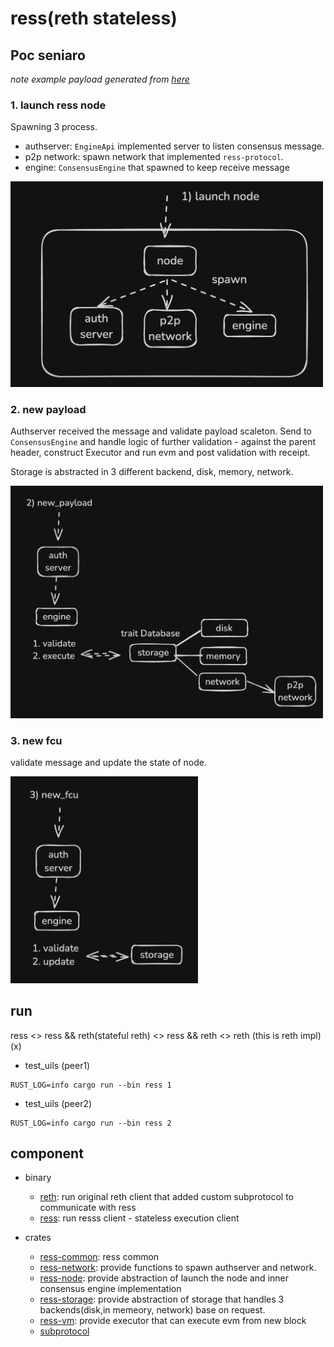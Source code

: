 # ress(reth stateless)

## Poc seniaro

*note example payload generated from [here](https://github.com/Rjected/execution-payload-builder/tree/main)*

### 1. launch ress node

Spawning 3 process. 
- authserver: `EngineApi` implemented server to listen consensus message.
- p2p network: spawn network that implemented `ress-protocol`.
- engine: `ConsensusEngine` that spawned to keep receive message


<img src=".github/images/1.png" alt="" width="500" />

### 2. new payload

Authserver received the message and validate payload scaleton. Send to `ConsensusEngine` and handle logic of further validation - against the parent header, construct Executor and run evm and post validation with receipt. 

Storage is abstracted in 3 different backend, disk, memory, network.


<img src=".github/images/2.png" alt="" width="500" />

### 3. new fcu

validate message and update the state of node. 

<img src=".github/images/3.png" alt="" width="300" />



## run
ress <> ress && reth(stateful reth) <> ress && reth <> reth (this is reth impl)(x)

- test_uils (peer1)
```console
RUST_LOG=info cargo run --bin ress 1
```

- test_uils (peer2)
```console
RUST_LOG=info cargo run --bin ress 2
```


## component

- binary
  - [reth](./bin/reth): run original reth client that added custom subprotocol to communicate with ress
  - [ress](./bin/ress): run resss client - stateless execution client

- crates
  - [ress-common](./crates/common): ress common 
  - [ress-network](./crates/network): provide functions to spawn authserver and network.
  - [ress-node](./crates/node): provide abstraction of launch the node and inner consensus engine implementation
  - [ress-storage](./crates/storage): provide abstraction of storage that handles 3 backends(disk,in memeory, network) base on request.
  - [ress-vm](./crates/vm): provide executor that can execute evm from new block
  - [subprotocol](./crates/subprotocol/)



